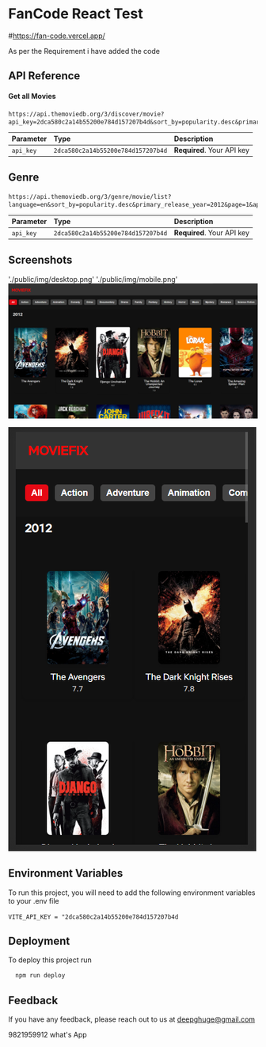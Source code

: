 # FanCode React Test

#https://fan-code.vercel.app/

As per the Requirement i have added the code

## API Reference

#### Get all Movies

```http
https://api.themoviedb.org/3/discover/movie?api_key=2dca580c2a14b55200e784d157207b4d&sort_by=popularity.desc&primary_release_year=2012&page=1&vote_count.gte=100
```

| Parameter | Type                               | Description                |
| :-------- | :--------------------------------- | :------------------------- |
| `api_key` | `2dca580c2a14b55200e784d157207b4d` | **Required**. Your API key |

## Genre

```http
https://api.themoviedb.org/3/genre/movie/list?language=en&sort_by=popularity.desc&primary_release_year=2012&page=1&api_key=2dca580c2a14b55200e784d157207b4d
```

| Parameter | Type                               | Description                |
| :-------- | :--------------------------------- | :------------------------- |
| `api_key` | `2dca580c2a14b55200e784d157207b4d` | **Required**. Your API key |

## Screenshots

'./public/img/desktop.png'
'./public/img/mobile.png'
![Desktop Screenshot](https://raw.githubusercontent.com/deepghuge36/FanCode/master/public/img/desktop.png?token=GHSAT0AAAAAACMHX4P6D4CXQDAACNBE65U6ZMTIRPA)

![Mobile Screenshot](https://raw.githubusercontent.com/deepghuge36/FanCode/master/public/img/mobile.png?token=GHSAT0AAAAAACMHX4P7IIULMCU235ZXBC3SZMTITNQ)

## Environment Variables

To run this project, you will need to add the following environment variables to your .env file

`VITE_API_KEY = "2dca580c2a14b55200e784d157207b4d`

## Deployment

To deploy this project run

```bash
  npm run deploy
```

## Feedback

If you have any feedback, please reach out to us at deepghuge@gmail.com

9821959912 what's App
